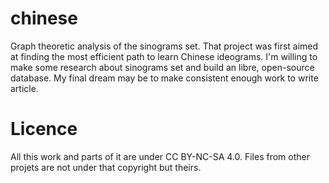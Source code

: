 chinese
=======

Graph theoretic analysis of the sinograms set. That project was first aimed at finding the most efficient path to learn Chinese ideograms. I'm willing to make some research about sinograms set and build an libre, open-source database. My final dream may be to make consistent enough work to write article.


Licence
=======

All this work and parts of it are under CC BY-NC-SA 4.0. Files from other projets are not under that copyright but theirs.
